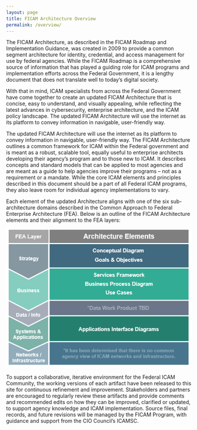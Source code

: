 ```yaml
---
layout: page
title: FICAM Architecture Overview
permalink: /overview/
---
```

The FICAM Architecture, as described in the FICAM Roadmap and Implementation Guidance, was created in 2009 to provide a common segment architecture for identity, credential, and access management for use by federal agencies. While the FICAM Roadmap is a comprehensive source of information that has played a guiding role for ICAM programs and implementation efforts across the Federal Government, it is a lengthy document that does not translate well to today’s digital society. 

With that in mind, ICAM specialists from across the Federal Government have come together to create an updated FICAM Architecture that is concise, easy to understand, and visually appealing, while reflecting the latest advances in cybersecurity, enterprise architecture, and the ICAM policy landscape. The updated FICAM Architecture will use the internet as its platform to convey information in navigable, user-friendly way.

The updated FICAM Architecture will use the internet as its platform to convey information in navigable, user-friendly way. The FICAM Architecture outlines a common framework for ICAM within the Federal government and is meant as a robust, scalable tool, equally useful to enterprise architects developing their agency’s program and to those new to ICAM. It describes concepts and standard models that can be applied to most agencies and are meant as a guide to help agencies improve their programs – not as a requirement or a mandate. While the core ICAM elements and principles described in this document should be a part of all Federal ICAM programs, they also leave room for individual agency implementations to vary.  

Each element of the updated Architecture aligns with one of the six sub-architecture domains described in the Common Approach to Federal Enterprise Architecture (FEA). Below is an outline of the FICAM Architecture elements and their alignment to the FEA layers:


![Image of FEA Mapping](../img/ArchSummary.png)

To support a collaborative, iterative environment for the Federal ICAM Community, the working versions of each artifact have been released to this site for continuous refinement and improvement. Stakeholders and partners are encouraged to regularly review these artifacts and provide comments and recommended edits on how they can be improved, clarified or updated, to support agency knowledge and ICAM implementation. Source files, final records, and future revisions will be managed by the FICAM Program, with guidance and support from the CIO Council’s ICAMSC.
